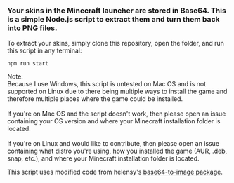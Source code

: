 
### Your skins in the Minecraft launcher are stored in Base64. This is a simple Node.js script to extract them and turn them back into PNG files.

To extract your skins, simply clone this repository, open the folder, and run this script in any terminal:
```
npm run start
```

Note:\
Because I use Windows, this script is untested on Mac OS and is not supported on Linux due to there being multiple ways to install the game and therefore multiple places where the game could be installed.\
\
If you're on Mac OS and the script doesn't work, then please open an issue containing your OS version and where your Minecraft installation folder is located.\
\
If you're on Linux and would like to contribute, then please open an issue containing what distro you're using, how you installed the game (AUR, .deb, snap, etc.), and where your Minecraft installation folder is located.

This script uses modified code from helensy's [base64-to-image package](https://github.com/helensy/base64-to-image).